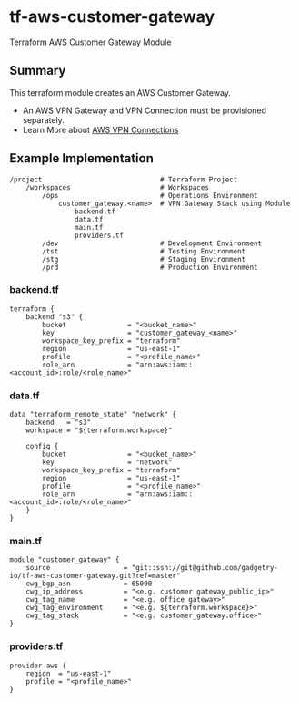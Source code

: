 # tf-aws-customer-gateway
Terraform AWS Customer Gateway Module

## Summary
This terraform module creates an AWS Customer Gateway.
- An AWS VPN Gateway and VPN Connection must be provisioned separately.
- Learn More about [AWS VPN Connections](https://docs.aws.amazon.com/AmazonVPC/latest/UserGuide/VPC_VPN.html)

## Example Implementation

    /project                             # Terraform Project
        /workspaces                      # Workspaces
            /ops                         # Operations Environment
                customer_gateway.<name>  # VPN Gateway Stack using Module
                    backend.tf
                    data.tf
                    main.tf
                    providers.tf
            /dev                         # Development Environment
            /tst                         # Testing Environment
            /stg                         # Staging Environment
            /prd                         # Production Environment

### backend.tf

    terraform {
        backend "s3" {
            bucket               = "<bucket_name>"
            key                  = "customer_gateway_<name>"
            workspace_key_prefix = "terraform"
            region               = "us-east-1"
            profile              = "<profile_name>"
            role_arn             = "arn:aws:iam::<account_id>:role/<role_name>"

### data.tf

    data "terraform_remote_state" "network" {
        backend   = "s3"
        workspace = "${terraform.workspace}"

        config {
            bucket               = "<bucket_name>"
            key                  = "network"
            workspace_key_prefix = "terraform"
            region               = "us-east-1"
            profile              = "<profile_name>"
            role_arn             = "arn:aws:iam::<account_id>:role/<role_name>"
        }
    }

### main.tf

    module "customer_gateway" {
        source                  = "git::ssh://git@github.com/gadgetry-io/tf-aws-customer-gateway.git?ref=master"
        cwg_bgp_asn             = 65000
        cwg_ip_address          = "<e.g. customer gateway_public_ip>"
        cwg_tag_name            = "<e.g. office gateway>"
        cwg_tag_environment     = "<e.g. ${terraform.workspace}>"
        cwg_tag_stack           = "<e.g. customer_gateway.office>"
    }

### providers.tf

    provider aws {
        region  = "us-east-1"
        profile = "<profile_name>"
    }
